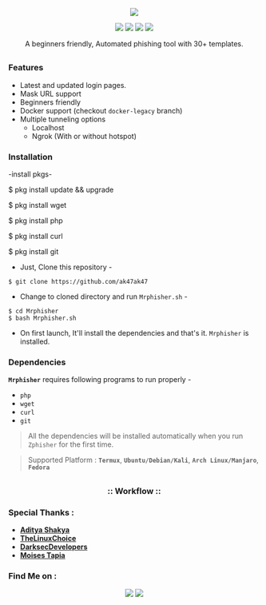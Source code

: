 <!-- Mrphisher -->

<p align="center">
  <img src="https://img.shields.io/badge/Version-2.1-green?style=for-the-badge">
</p>

<p align="center">
  <img src="https://img.shields.io/badge/Author-technical--xl-cyan?style=flat-square">
  <img src="https://img.shields.io/badge/Open%20Source-Yes-cyan?style=flat-square">
  <img src="https://img.shields.io/badge/MADE%20IN-PAKISTAN-green?colorA=%23ff0000&colorB=%23017e40&style=flat-square">
  <img src="https://img.shields.io/badge/Written%20In-Bash-cyan?style=flat-square">
</p>

<p align="center">A beginners friendly, Automated phishing tool with 30+ templates.</p>

##

### Features

- Latest and updated login pages.
- Mask URL support 
- Beginners friendly
- Docker support (checkout `docker-legacy` branch)
- Multiple tunneling options
  - Localhost
  - Ngrok (With or without hotspot)


### Installation
-install pkgs-

$ pkg install update && upgrade

$ pkg install wget

$ pkg install php

$ pkg install curl

$ pkg install git

- Just, Clone this repository -
```
$ git clone https://github.com/ak47ak47
```

- Change to cloned directory and run `Mrphisher.sh` -
```
$ cd Mrphisher
$ bash Mrphisher.sh
```

- On first launch, It'll install the dependencies and that's it. `Mrphisher` is installed.


### Dependencies

**`Mrphisher`** requires following programs to run properly - 
- `php`
- `wget`
- `curl`
- `git`

> All the dependencies will be installed automatically when you run `Zphisher` for the first time.

> Supported Platform : **`Termux`**, **`Ubuntu/Debian/Kali`**, **`Arch Linux/Manjaro`**, **`Fedora`**

##

<h3 align="center">
:: Workflow ::
</h3>

### Special Thanks :

- [**Aditya Shakya**](https://github.com/adi1090x)
- [**TheLinuxChoice**](https://twitter.com/linux_choice)
- [**DarksecDevelopers**](https://github.com/DarksecDevelopers)
- [**Moises Tapia**](https://github.com/MoisesTapia)

### Find Me on :
<p align="center">
  <a href="https://github.com/ak47ak47" target="_blank"><img src="https://img.shields.io/badge/Github-technical--xl-green?style=for-the-badge&logo=github"></a>
  <a href="https://www.instagram.com/technicalxl/" target="_blank"><img src="https://img.shields.io/badge/follow-technicalxl-red"></a>
</p>
